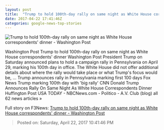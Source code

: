 ```yaml
---
layout: post
title:  "Trump to hold 100th-day rally on same night as White House correspondents' dinner - Washington Post"
date: 2017-04-22 17:41:46Z
categories: google-news-top-stories
---
```


![Trump to hold 100th-day rally on same night as White House correspondents' dinner - Washington Post](https://img.washingtonpost.com/rf/image_1484w/2010-2019/WashingtonPost/2017/04/20/National-Politics/Videos/Images/t_1492721051367_name_Trump_US_Italy_06740_bd9f4.jpg)

Washington Post Trump to hold 100th-day rally on same night as White House correspondents' dinner Washington Post President Trump on Saturday announced plans to hold a campaign rally in Pennsylvania on April 29, marking his 100th day in office. The White House did not offer additional details about where the rally would take place or what Trump's focus would be, ... Trump announces rally in Pennsylvania marking first 100 days Fox News Trump marking 100th day with 'big rally' CNN Donald Trump Announces Rally On Same Night As White House Correspondents Dinner Huffington Post USA TODAY - NBCNews.com - Politico - A.V. Club (blog) all 62 news articles »


Full story on F3News: [Trump to hold 100th-day rally on same night as White House correspondents' dinner - Washington Post](http://www.f3nws.com/n/HA3BXG)

> Posted on: Saturday, April 22, 2017 10:41:46 PM

